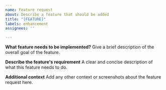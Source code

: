 ```yaml
---
name: Feature request
about: Describe a feature that should be added
title: "[FEATURE]"
labels: enhancement
assignees: ''

---
```


**What feature needs to be implemented?**
Give a brief description of the overall goal of the feature.

**Describe the feature's requirement**
A clear and concise description of what this feature needs to do.

**Additional context**
Add any other context or screenshots about the feature request here.
